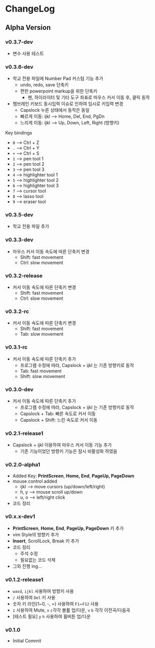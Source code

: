 # ChangeLog

## Alpha Version

### v0.3.7-dev

- 변수 사용 테스트

### v0.3.6-dev

- 학교 전용 파일에 Number Pad 커스텀 기능 추가
  - undo, redo, save 단축키
  - 편한 powerpoint markup을 위한 단축키
    - 펜, 하이라이터 및 기타 도구 좌표로 마우스 커서 이동 후, 클릭 동작
- 멤브레인 키보드 동시입력 이슈로 인하여 임시로 키입력 변경
  - Capslock 누른 상태에서 동작은 동일
  - 빠르게 이동: ijkl --> Home, Del, End, PgDn
  - 느리게 이동: ijkl --> Up, Down, Left, Right (방향키)

Key bindings

- `0` --> Ctrl + Z
- `.` --> Ctrl + Y
- `+` --> Ctrl + S
- `1` --> pen tool 1
- `2` --> pen tool 2
- `3` --> pen tool 3
- `4` --> highlighter tool 1
- `5` --> highlighter tool 2
- `6` --> highlighter tool 3
- `7` --> cursor tool
- `8` --> lasso tool
- `9` --> eraser tool

### v0.3.5-dev

- 학교 전용 파일 추가

### v0.3.3-dev

- 마우스 커서 이동 속도에 따른 단축키 변경
  - Shift: fast movement
  - Ctrl: slow movement

### v0.3.2-release

- 커서 이동 속도에 따른 단축키 변경
  - Shift: fast movement
  - Ctrl: slow movement

### v0.3.2-rc

- 커서 이동 속도에 따른 단축키 변경
  - Shift: fast movement
  - Tab: slow movement

### v0.3.1-rc

- 커서 이동 속도에 따른 단축키 추가
  - 프로그램 수정에 따라, Capslock + ijkl 는 기존 방향키로 동작
  - Tab: fast movement
  - Shift: slow movement

### v0.3.0-dev

- 커서 이동 속도에 따른 단축키 추가
  - 프로그램 수정에 따라, Capslock + ijkl 는 기존 방향키로 동작
  - Capslock + Tab: 빠른 속도로 커서 이동
  - Capslock + Shift: 느린 속도로 커서 이동

### v0.2.1-release1

- Capslock + ijkl 이용하여 마우스 커서 이동 기능 추가
  - 기존 기능이었던 방향키 기능은 잠시 비활성화 하였음

### v0.2.0-alpha1

- Added Key: **PrintScreen**, **Home, End**, **PageUp, PageDown**
- mouse control added
  - ijkl --> move cursors (up/down/left/right)
  - h, y --> mouse scroll up/down
  - u, o --> left/right click
- 코드 정리

### v0.x.x-dev1

- **PrintScreen**, **Home, End**, **PageUp, PageDown** 키 추가
- vim Style의 방향키 추가
- **Insert**, ScrollLock, Break 키 추가
- 코드 정리
  - 주석 수정
  - 필요없는 코드 삭제
- 그외 진행 ing...

### v0.1.2-release1

- `wasd`, `ijkl` 사용하여 방향키 사용
- `/` 사용하여 `Del` 키 사용
- 숫자 키 라인(1~0, -, =) 사용하여 `F1`~`F12` 사용
- `z` 사용하여 Mute, `x` `c`각각 볼륨 업/다운, `v` `b` 각각 이전곡/다음곡
- [테스트 필요] `y` `h` 사용하여 휠버튼 업/다운

### v0.1.0

- Initial Commit
